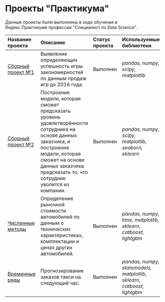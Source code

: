 # Проекты "Практикума"

Данные проекты были выполнены в ходе обучения в Яндекс.Практикуме профессии "Специалист по Data Science".

| Название проекта | Описание | Статус проекта | Используемые библиотеки | 
| :---------------------- | :---------------------- | :---------------------- | :---------------------- |
| [Сборный проект №1](games_sales) | Выявление определяющих успешность игры закономерностей по данным продаж игр до 2016 года. | Выполнен | *pandas, numpy, scipy, matplotlib* |
| [Сборный проект №2](hr_analysis) | Построение модели, которая сможет предсказать уровень удовлетворённости сотрудника на основе данных заказчика, и построение модели, которая сможет на основе данных заказчика предсказать то, что сотрудник уволится из компании. | Выполнен | *pandas, numpy, scipy, matplotlib, seaborn, sklearn* |
| [Численные методы](car_price) | Определение рыночной стоимости автомобилей по данным о технических характеристиках, комплектации и ценах других автомобилей. | Выполнен | *pandas, numpy, time, matplotlib, sklearn, catboost, lightgbm* |
| [Временные ряды](taxi_prediction) | Прогнозирование заказов такси на следующий час. | Выполнен | *pandas, numpy, statsmodels, matplotlib, sklearn, catboost, lightgbm* |